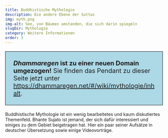 ```yaml
---
title: Buddhistische Mythologie
description: Die andere Ebene der Suttas
img: myth.png
img-alt: See, von Bäumen umstanden, die sich darin spiegeln
slugDir: Mythologie
category: Weitere Informationen
order: 3
---
```


<p style="padding: 25px;
  border: thin solid black;
  background-color: lightblue;
  padding: 25px;
  font-size: 20px;"
><b><em>Dhammaregen</em> ist zu einer neuen Domain umgezogen!</b> Sie finden das Pendant zu dieser Seite jetzt unter <a href="https://dhammaregen.net/#/wiki/mythologie/inhalt">https://dhammaregen.net/#/wiki/mythologie/inhalt</a>.
</p>

Buddhistische Mythologie ist ein wenig bearbeitetes und kaum diskutiertes Themenfeld. Bhante Sujato ist jemand, der sich dafür interessiert und einiges zu dem Gebiet beigetragen hat. Hier ein paar seiner Aufsätze in deutscher Übersetzung sowie einige Videovorträge.

